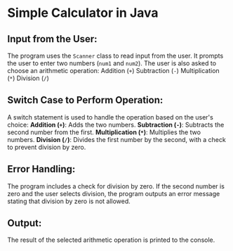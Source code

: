 # Simple Calculator in Java

## Input from the User:
 The program uses the `Scanner` class to read input from the user.
 It prompts the user to enter two numbers (`num1` and `num2`).
 The user is also asked to choose an arithmetic operation: 
   Addition (`+`)
   Subtraction (`-`)
   Multiplication (`*`)
   Division (`/`)

## Switch Case to Perform Operation:
A switch statement is used to handle the operation based on the user's choice:
   **Addition (`+`)**: Adds the two numbers.
   **Subtraction (`-`)**: Subtracts the second number from the first.
   **Multiplication (`*`)**: Multiplies the two numbers.
   **Division (`/`)**: Divides the first number by the second, with a check to prevent division by zero.

## Error Handling:
The program includes a check for division by zero. 
 If the second number is zero and the user selects division, the program outputs an error message stating that division by zero is not allowed.

## Output:
 The result of the selected arithmetic operation is printed to the console.
